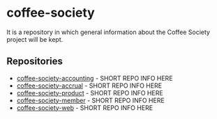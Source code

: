 # coffee-society

It is a repository in which general information about the Coffee Society project will be kept.

## Repositories

* [coffee-society-accounting](https://github.com/asc-lab/coffee-society-accounting) - SHORT REPO INFO HERE
* [coffee-society-accrual](https://github.com/asc-lab/coffee-society-accrual) - SHORT REPO INFO HERE
* [coffee-society-product](https://github.com/asc-lab/coffee-society-product) - SHORT REPO INFO HERE
* [coffee-society-member](https://github.com/asc-lab/coffee-society-member) - SHORT REPO INFO HERE
* [coffee-society-web](https://github.com/asc-lab/coffee-society-web) - SHORT REPO INFO HERE
